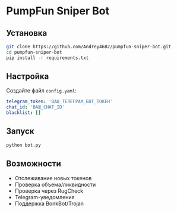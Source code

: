 
# PumpFun Sniper Bot

## Установка

```bash
git clone https://github.com/Andrey4682/pumpfun-sniper-bot.git
cd pumpfun-sniper-bot
pip install -r requirements.txt
```

## Настройка

Создайте файл `config.yaml`:

```yaml
telegram_token: 'ВАШ_ТЕЛЕГРАМ_БОТ_ТОКЕН'
chat_id: 'ВАШ_CHAT_ID'
blacklist: []
```

## Запуск

```bash
python bot.py
```

## Возможности

- Отслеживание новых токенов
- Проверка объема/ликвидности
- Проверка через RugCheck
- Telegram-уведомления
- Поддержка BonkBot/Trojan
